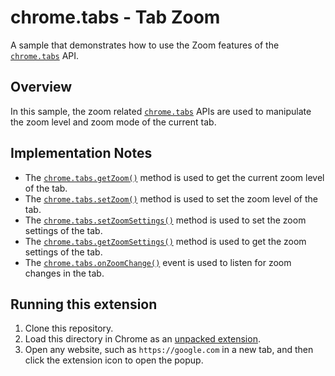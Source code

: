 # chrome.tabs - Tab Zoom

A sample that demonstrates how to use the Zoom features of the [`chrome.tabs`](https://developer.chrome.com/docs/extensions/reference/tabs/) API.

## Overview

In this sample, the zoom related [`chrome.tabs`](https://developer.chrome.com/docs/extensions/reference/tabs/) APIs are used to manipulate the zoom level and zoom mode of the current tab.

## Implementation Notes

- The [`chrome.tabs.getZoom()`](https://developer.chrome.com/docs/extensions/reference/tabs/#method-getZoom) method is used to get the current zoom level of the tab.
- The [`chrome.tabs.setZoom()`](https://developer.chrome.com/docs/extensions/reference/tabs/#method-setZoom) method is used to set the zoom level of the tab.
- The [`chrome.tabs.setZoomSettings()`](https://developer.chrome.com/docs/extensions/reference/tabs/#method-setZoomSettings) method is used to set the zoom settings of the tab.
- The [`chrome.tabs.getZoomSettings()`](https://developer.chrome.com/docs/extensions/reference/tabs/#method-getZoomSettings) method is used to get the zoom settings of the tab.
- The [`chrome.tabs.onZoomChange()`](https://developer.chrome.com/docs/extensions/reference/tabs/#event-onZoomChange) event is used to listen for zoom changes in the tab.

## Running this extension

1. Clone this repository.
2. Load this directory in Chrome as an [unpacked extension](https://developer.chrome.com/docs/extensions/mv3/getstarted/development-basics/#load-unpacked).
3. Open any website, such as `https://google.com` in a new tab, and then click the extension icon to open the popup.
